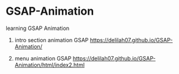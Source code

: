 # GSAP-Animation

learning GSAP Animation

1. intro section animation GSAP
   https://delilah07.github.io/GSAP-Animation/

2. menu animation GSAP
   https://delilah07.github.io/GSAP-Animation/html/index2.html
